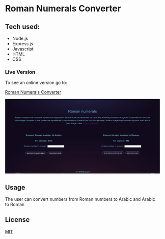 ﻿# Roman Numerals Converter

## Tech used:
* Node.js
* Express.js
* Javascript
* HTML
* CSS

### Live Version

To see an online version go to:

[Roman Numerals Converter](https://nameless-lake-09939.herokuapp.com/)

![](rnc_home.jpg)

## Usage

The user can convert numbers from Roman numbers to Arabic and Arabic to Roman. 

## License
[MIT](https://choosealicense.com/licenses/mit/)